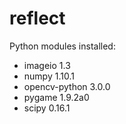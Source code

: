 # reflect

Python modules installed:
* imageio 1.3
* numpy 1.10.1
* opencv-python 3.0.0
* pygame 1.9.2a0
* scipy 0.16.1
